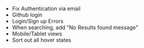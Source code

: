 - Fix Authentication via email
- Github login
- Login/Sign up Errors
- When searching, add "No Results found message"
- Mobile/Tablet views
- Sort out all hover states
